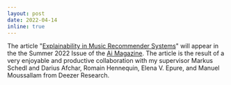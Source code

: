 ```yaml
---
layout: post
date: 2022-04-14
inline: true
---
```


The article "[Explainability in Music Recommender Systems](https://arxiv.org/abs/2201.10528)" will appear in the the Summer 2022 Issue of the [Ai Magazine](https://www.aaai.org/Magazine/magazine.php). The article is the result of a very enjoyable and productive collaboration with my supervisor Markus Schedl and Darius Afchar, Romain Hennequin, Elena V. Epure, and Manuel Moussallam from Deezer Research.
